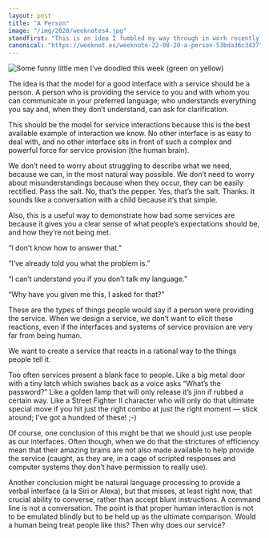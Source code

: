 ```yaml
---
layout: post
title: "A Person"
image: "/img/2020/weeknotes4.jpg"
standfirst: "This is an idea I fumbled my way through in work recently. So I thought I’d try and get it out of my head in a coherent form, but I in no way claim it or claim to have invented it. I think I heard it, or read it, or something like it, somewhere before. Maybe it’s really famous, which would be a bit embarrassing, but there you go."
canonical: "https://weeknot.es/weeknote-22-08-20-a-person-53bda36c3437"
---
```


<img class="img-full" src="{{ page.image }}" alt="Some funny little men I’ve doodled this week (green on yellow)" />

The idea is that the model for a good interface with a service should be a person. A person who is providing the service to you and with whom you can communicate in your preferred language; who understands everything you say and, when they don’t understand, can ask for clarification.

This should be the model for service interactions because this is the best available example of interaction we know. No other interface is as easy to deal with, and no other interface sits in front of such a complex and powerful force for service provision (the human brain).

We don’t need to worry about struggling to describe what we need, because we can, in the most natural way possible. We don’t need to worry about misunderstandings because when they occur, they can be easily rectified. Pass the salt. No, that’s the pepper. Yes, that’s the salt. Thanks. It sounds like a conversation with a child because it’s that simple.

Also, this is a useful way to demonstrate how bad some services are because it gives you a clear sense of what people’s expectations should be, and how they’re not being met.

“I don’t know how to answer that.”

“I’ve already told you what the problem is.”

“I can’t understand you if you don’t talk my language.”

“Why have you given me this, I asked for that?”

These are the types of things people would say if a person were providing the service. When we design a service, we don’t want to elicit these reactions, even if the interfaces and systems of service provision are very far from being human.

We want to create a service that reacts in a rational way to the things people tell it.

Too often services present a blank face to people. Like a big metal door with a tiny latch which swishes back as a voice asks “What’s the password?” Like a golden lamp that will only release it’s jinn if rubbed a certain way. Like a Street Fighter II character who will only do that ultimate special move if you hit just the right combo at just the right moment — stick around; I’ve got a hundred of these! ;-)

Of course, one conclusion of this might be that we should just use people as our interfaces. Often though, when we do that the strictures of efficiency mean that their amazing brains are not also made available to help provide the service (caught, as they are, in a cage of scripted responses and computer systems they don’t have permission to really use).

Another conclusion might be natural language processing to provide a verbal interface (a la Siri or Alexa), but that misses, at least right now, that crucial ability to converse, rather than accept blunt instructions. A command line is not a conversation.
The point is that proper human interaction is not to be emulated blindly but to be held up as the ultimate comparison. Would a human being treat people like this? Then why does our service?
